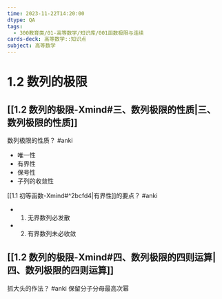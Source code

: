 ```yaml
---
time: 2023-11-22T14:20:00
dtype: QA
tags:
  - 300教育类/01-高等数学/知识库/001函数极限与连续
cards-deck: 高等数学::知识点
subject: 高等数学
---
```

# 1.2 数列的极限
## [[1.2 数列的极限-Xmind#三、数列极限的性质|三、数列极限的性质]]

数列极限的性质？ #anki 
- 唯一性
- 有界性
- 保号性
- 子列的收敛性

[[1.1 初等函数-Xmind#^2bcfd4|有界性]]的要点？ #anki 
- 1. 无界数列必发散
- 2. 有界数列未必收敛

## [[1.2 数列的极限-Xmind#四、数列极限的四则运算| 四、数列极限的四则运算]]

抓大头的作法？ #anki 
保留分子分母最高次幂
